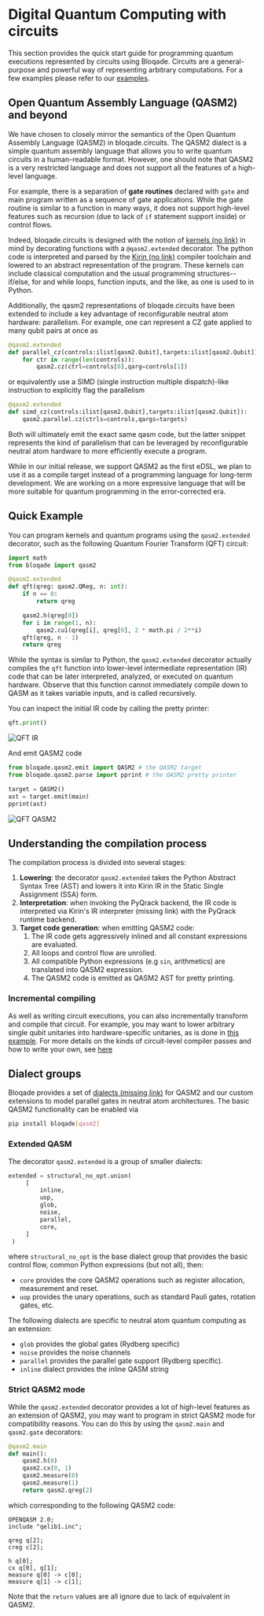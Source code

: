 # Digital Quantum Computing with circuits

This section provides the quick start guide for programming quantum executions represented by circuits using Bloqade. Circuits are a general-purpose and powerful way of representing arbitrary computations. For a few examples please refer to our [examples](digital/index.md).


## Open Quantum Assembly Language (QASM2) and beyond

We have chosen to closely mirror the semantics of the Open Quantum Assembly Language (QASM2) in bloqade.circuits. The QASM2 dialect is a simple quantum assembly language that allows you to write quantum circuits in a human-readable format. However, one should note that QASM2 is a very restricted language and does not support all the features of a high-level language.

For example, there is a separation of **gate routines** declared with `gate` and main program written as a sequence of gate applications. While the gate routine is similar to a function in many ways, it does not support high-level features such as recursion (due to lack of `if` statement support inside) or control flows.

Indeed, bloqade.circuits is designed with the notion of [kernels (no link)]() in mind by decorating functions with a `@qasm2.extended` decorator. The python code is interpreted and parsed by the [Kirin (no link)]() compiler toolchain and lowered to an abstract representation of the program. These kernels can include classical computation and the usual programming structures-- if/else, for and while loops, function inputs, and the like, as one is used to in Python.

Additionally, the qasm2 representations of bloqade.circuits have been extended to include a key advantage of reconfigurable neutral atom hardware: parallelism. For example, one can represent a CZ gate applied to many qubit pairs at once as

```python
@qasm2.extended
def parallel_cz(controls:ilist[qasm2.Qubit],targets:ilist[qasm2.Qubit]):
    for ctr in range(len(controls)):
        qasm2.cz(ctrl=controls[0],qarg=controls[1])
```
or equivalently use a SIMD (single instruction multiple dispatch)-like instruction to explicitly flag the parallelism
```python
@qasm2.extended
def simd_cz(controls:ilist[qasm2.Qubit],targets:ilist[qasm2.Qubit]):
    qasm2.parallel.cz(ctrls=controls,qargs=targets)
```
Both will ultimately emit the exact same qasm code, but the latter snippet represents the kind of parallelism that can be leveraged by reconfigurable neutral atom hardware to more efficiently execute a program.

While in our initial release, we support QASM2 as the first eDSL, we plan to use it as a compile target instead of a programming language for long-term development. We are working on a more expressive language that will be more suitable for quantum programming in the error-corrected era.


## Quick Example

You can program kernels and quantum programs using the `qasm2.extended` decorator, such as the following Quantum Fourier Transform (QFT) circuit:

```python
import math
from bloqade import qasm2

@qasm2.extended
def qft(qreg: qasm2.QReg, n: int):
    if n == 0:
        return qreg

    qasm2.h(qreg[0])
    for i in range(1, n):
        qasm2.cu1(qreg[i], qreg[0], 2 * math.pi / 2**i)
    qft(qreg, n - 1)
    return qreg
```

While the syntax is similar to Python, the `qasm2.extended` decorator actually compiles the `qft` function
into lower-level intermediate representation (IR) code that can be later interpreted, analyzed, or executed on quantum hardware. Observe that this function cannot immediately compile down to QASM as it takes variable inputs, and is called recursively.

You can inspect the initial IR code by calling the pretty printer:

```python
qft.print()
```

![QFT IR](qft-pprint.png)

And emit QASM2 code

```python
from bloqade.qasm2.emit import QASM2 # the QASM2 target
from bloqade.qasm2.parse import pprint # the QASM2 pretty printer

target = QASM2()
ast = target.emit(main)
pprint(ast)
```

![QFT QASM2](qft-qasm2.png)


## Understanding the compilation process

The compilation process is divided into several stages:

1. **Lowering**: the decorator `qasm2.extended` takes the Python Abstract Syntax Tree (AST) and lowers it into Kirin IR in the Static Single Assignment (SSA) form.
2. **Interpretation**: when invoking the PyQrack backend, the IR code is interpreted via Kirin's IR interpreter (missing link) with the PyQrack runtime backend.
3. **Target code generation**: when emitting QASM2 code:
   1. The IR code gets aggressively inlined and all constant expressions are evaluated.
   2. All loops and control flow are unrolled.
   3. All compatible Python expressions (e.g `sin`, arithmetics) are translated into QASM2 expression.
   4. The QASM2 code is emitted as QASM2 AST for pretty printing.

### Incremental compiling

As well as writing circuit executions, you can also incrementally transform and compile that circuit. For example, you may want to lower arbitrary single qubit unitaries into hardware-specific unitaries, as is done in [this example](quick_start/circuits/compiler_passes/native_gate_rewrite.md). For more details on the kinds of circuit-level compiler passes and how to write your own, see [here](quick_start/circuits/compiler_passes/index.md)

## Dialect groups

Bloqade provides a set of [dialects (missing link)]() for QASM2 and our custom extensions to model parallel gates in neutral atom architectures. The basic QASM2 functionality can be enabled via

```bash
pip install bloqade[qasm2]
```

### Extended QASM

The decorator `qasm2.extended` is a group of smaller dialects:

```python
extended = structural_no_opt.union(
     [
         inline,
         uop,
         glob,
         noise,
         parallel,
         core,
     ]
 )
```

where `structural_no_opt` is the base dialect group that provides the basic control flow, common Python expressions (but not all), then:

- `core` provides the core QASM2 operations such as register allocation, measurement and reset.
- `uop` provides the unary operations, such as standard Pauli gates, rotation gates, etc.

The following dialects are specific to neutral atom quantum computing as an extension:

- `glob` provides the global gates (Rydberg specific)
- `noise` provides the noise channels
- `parallel` provides the parallel gate support (Rydberg specific).
- `inline` dialect provides the inline QASM string

### Strict QASM2 mode

While the `qasm2.extended` decorator provides a lot of high-level features as an extension of QASM2, you may want to program in strict QASM2 mode for compatibility reasons. You can do this by using the `qasm2.main` and `qasm2.gate` decorators:

```python
@qasm2.main
def main():
    qasm2.h(0)
    qasm2.cx(0, 1)
    qasm2.measure(0)
    qasm2.measure(1)
    return qasm2.qreg(2)
```

which corresponding to the following QASM2 code:

```qasm
OPENQASM 2.0;
include "qelib1.inc";

qreg q[2];
creg c[2];

h q[0];
cx q[0], q[1];
measure q[0] -> c[0];
measure q[1] -> c[1];
```

Note that the `return` values are all ignore due to lack of equivalent in QASM2.
